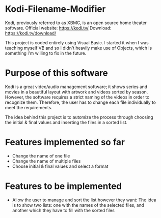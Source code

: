 # Kodi-Filename-Modifier

Kodi, previously referred to as XBMC, is an open source home theater software.
Official website: https://kodi.tv/
Download: https://kodi.tv/download/

This project is coded entirely using Visual Basic. I started it when I was teaching myself VB and so I didn't heavily make use of Objects, which is something I'm willing to fix in the future.

# Purpose of this software

Kodi is a great video/audio management software; it shows series and movies in a beautiful layout with artwork and videos sorted by season. However, the software requires a strict naming of the videos in order to recognize them. Therefore, the user has to change each file individually to meet the requirements.

The idea behind this project is to automize the process through choosing the initial & final values and inserting the files in a sorted list.

# Features implemented so far

- Change the name of one file
- Change the name of multiple files
- Choose initial & final values and select a format

# Features to be implemented

- Allow the user to manage and sort the list however they want:
      The idea is to show two lists: one with the names of the selected files, and another which they have to fill with the sorted files
